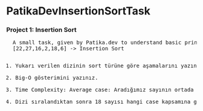 <h1> PatikaDevInsertionSortTask </h1>

<h3> Project 1: Insertion Sort </h3>
<pre>
  A small task, given by Patika.dev to understand basic principles of insertion sort.
  [22,27,16,2,18,6] -> Insertion Sort
<ol>
<li>Yukarı verilen dizinin sort türüne göre aşamalarını yazınız.</li>
<li>Big-O gösterimini yazınız.</li>
<li>Time Complexity: Average case: Aradığımız sayının ortada olması,Worst case: Aradığımız sayının sonda olması, Best case: Aradığımız sayının dizinin en başında olması.</li>
<li>Dizi sıralandıktan sonra 18 sayısı hangi case kapsamına girer? Yazınız.</li>
</ol>



</pre>
